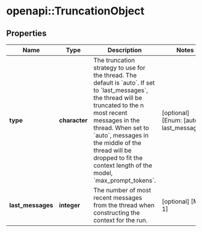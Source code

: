 # openapi::TruncationObject


## Properties
Name | Type | Description | Notes
------------ | ------------- | ------------- | -------------
**type** | **character** | The truncation strategy to use for the thread. The default is &#x60;auto&#x60;. If set to &#x60;last_messages&#x60;, the thread will be truncated to the n most recent messages in the thread. When set to &#x60;auto&#x60;, messages in the middle of the thread will be dropped to fit the context length of the model, &#x60;max_prompt_tokens&#x60;. | [optional] [Enum: [auto, last_messages]] 
**last_messages** | **integer** | The number of most recent messages from the thread when constructing the context for the run. | [optional] [Min: 1] 


